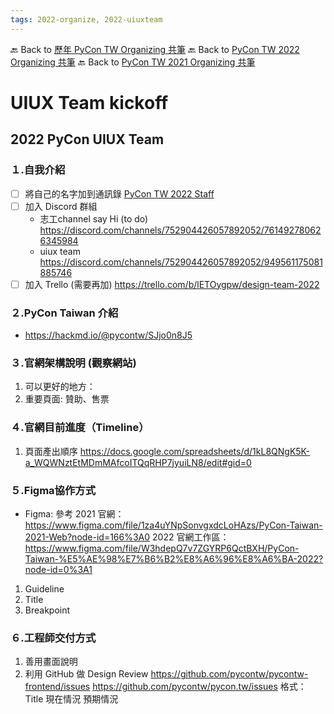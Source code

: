 ```yaml
---
tags: 2022-organize, 2022-uiuxteam
---
```


🔙 Back to [歷年 PyCon TW Organizing 共筆](/ryPr7SFyP/%2FHM5mHCFKQCu7-W5ea8ITcw%3Fview)
🔙 Back to [PyCon TW 2022 Organizing 共筆](/F4qRbwIsQXWH5B6cZ6Pzyw)
🔙 Back to [PyCon TW 2021 Organizing 共筆](/Wb9vQrfJQk-5tPoPR23hwA)

# UIUX Team kickoff 
## 2022 PyCon UIUX Team  

### １.自我介紹
* [ ] 將自己的名字加到通訊錄 [PyCon TW 2022 Staff](https://docs.google.com/spreadsheets/d/1BJmDK-v9f_-vr2uK7xSuHFUtkh0pNhLi/edit?usp=sharing&ouid=115164054716788280472&rtpof=true&sd=true)
* [ ] 加入 Discord 群組 
    * 志工channel say Hi (to do)
    https://discord.com/channels/752904426057892052/761492780626345984
    * uiux team
https://discord.com/channels/752904426057892052/949561175081885746
* [ ] 加入 Trello (需要再加)
https://trello.com/b/lETOygpw/design-team-2022
### ２.PyCon Taiwan 介紹
- https://hackmd.io/@pycontw/SJjo0n8J5
### ３.官網架構說明 (觀察網站)
1. 可以更好的地方：
1. 重要頁面: 贊助、售票

### ４.官網目前進度（Timeline）
1. 頁面產出順序
https://docs.google.com/spreadsheets/d/1kL8QNgK5K-a_WQWNztEtMDmMAfcoITQqRHP7jyuiLN8/edit#gid=0

### ５.Figma協作方式
* Figma:
參考 2021 官網：https://www.figma.com/file/1za4uYNpSonvgxdcLoHAzs/PyCon-Taiwan-2021-Web?node-id=166%3A0
2022 官網工作區：
https://www.figma.com/file/W3hdepQ7v7ZGYRP6QctBXH/PyCon-Taiwan-%E5%AE%98%E7%B6%B2%E8%A6%96%E8%A6%BA-2022?node-id=0%3A1
1. Guideline
1. Title
1. Breakpoint


### ６.工程師交付方式
1. 善用畫面說明
1. 利用 GitHub 做 Design Review https://github.com/pycontw/pycontw-frontend/issues
https://github.com/pycontw/pycon.tw/issues
格式：
Title
現在情況
預期情況

